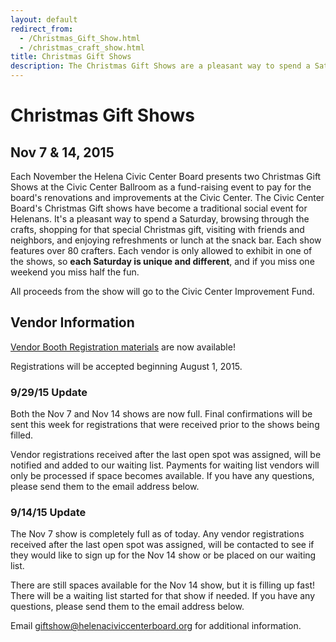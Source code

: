 ```yaml
---
layout: default
redirect_from:
  - /Christmas_Gift_Show.html
  - /christmas_craft_show.html
title: Christmas Gift Shows
description: The Christmas Gift Shows are a pleasant way to spend a Saturday, browsing through the crafts, shopping for that special Christmas gift, visiting with friends and neighbors, and enjoying refreshments or lunch at the snack bar.
---
```


# Christmas Gift Shows

## Nov 7 & 14, 2015

Each November the Helena Civic Center Board presents two Christmas Gift Shows at the Civic Center Ballroom as a fund-raising event to pay for the board's renovations and improvements at the Civic Center.  The Civic Center Board's Christmas Gift shows have become a traditional social event for Helenans.  It's a pleasant way to spend a Saturday, browsing through the crafts, shopping for that special Christmas gift, visiting with friends and neighbors, and enjoying refreshments or lunch at the snack bar. Each show features over 80 crafters.  Each vendor is only allowed to exhibit in one of the shows, so **each Saturday is unique and different**, and if you miss one weekend you miss half the fun.

All proceeds from the show will go to the Civic Center Improvement Fund.

## Vendor Information

[Vendor Booth Registration materials](2015-helena-civic-center-gift-show.pdf) are now available!   

Registrations will be accepted beginning August 1, 2015.

<div class="panel panel-default">
  <div class="panel-heading">
    <h3 class="panel-title">9/29/15 Update</h3>
  </div>
  <div class="panel-body">
    <p>
      Both the Nov 7 and Nov 14 shows are now full. Final confirmations will be sent this week for registrations that were received prior to the shows being filled.
    </p>
    <p>
      Vendor registrations received after the last open spot was assigned, will be notified and added to our waiting list. Payments for waiting list vendors will only be processed if space becomes available. If you have any questions, please send them to the email address below.
    </p>
  </div>
</div>

<div class="panel panel-default">
  <div class="panel-heading">
    <h3 class="panel-title">9/14/15 Update</h3>
  </div>
  <div class="panel-body">
    <p>
      The Nov 7 show is completely full as of today. Any vendor registrations received after the last open spot was assigned, will be contacted to see if they would like to sign up for the Nov 14 show or be placed on our waiting list.
    </p>
    <p>
      There are still spaces available for the Nov 14 show, but it is filling up fast! There will be a waiting list started for that show if needed. If you have any questions, please send them to the email address below.
    </p>
  </div>
</div>

Email <giftshow@helenaciviccenterboard.org> for additional information.
